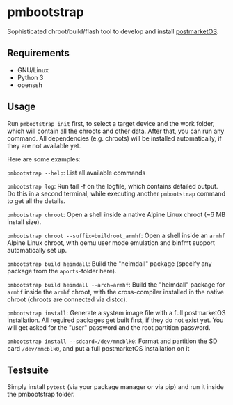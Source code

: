 # pmbootstrap
Sophisticated chroot/build/flash tool to develop and install [postmarketOS](https://ollieparanoid.github.io/post/postmarketOS).


## Requirements
* GNU/Linux
* Python 3
* openssh


## Usage
Run `pmbootstrap init` first, to select a target device and the work folder, which will contain all the chroots and other data.
After that, you can run any command. All dependencies (e.g. chroots) will be installed automatically, if they are not available yet.

Here are some examples:


`pmbootstrap --help`:
List all available commands

`pmbootstrap log`:
Run tail -f on the logfile, which contains detailed output. Do this in a second terminal, while executing another `pmbootstrap` command to get all the details.

`pmbootstrap chroot`:
Open a shell inside a native Alpine Linux chroot (~6 MB install size).

`pmbootstrap chroot --suffix=buildroot_armhf`:
Open a shell inside an `armhf` Alpine Linux chroot, with qemu user mode emulation and binfmt support automatically set up.

`pmbootstrap build heimdall`:
Build the "heimdall" package (specify any package from the `aports`-folder here).

`pmbootstrap build heimdall --arch=armhf`:
Build the "heimdall" package for `armhf` inside the `armhf` chroot, with the cross-compiler installed in the native chroot (chroots are connected via distcc).

`pmbootstrap install`:
Generate a system image file with a full postmarketOS installation. All required packages get built first, if they do not exist yet. You will get asked for the "user" password and the root partition password.

`pmbootstrap install --sdcard=/dev/mmcblk0`:
Format and partition the SD card `/dev/mmcblk0`, and put a full postmarketOS installation on it


## Testsuite
Simply install `pytest` (via your package manager or via pip) and run it inside the pmbootstrap folder.
